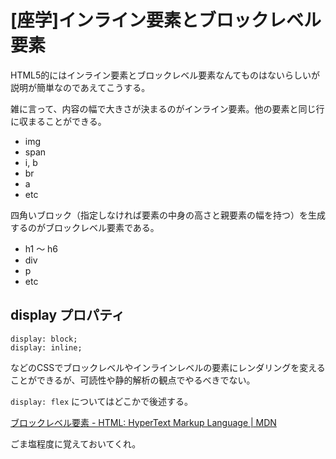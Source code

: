 

# [座学]インライン要素とブロックレベル要素
HTML5的にはインライン要素とブロックレベル要素なんてものはないらしいが説明が簡単なのであえてこうする。

雑に言って、内容の幅で大きさが決まるのがインライン要素。他の要素と同じ行に収まることができる。

- img
- span
- i, b
- br
- a
- etc

四角いブロック（指定しなければ要素の中身の高さと親要素の幅を持つ）を生成するのがブロックレベル要素である。

- h1 〜 h6
- div
- p
- etc

## display プロパティ
```
display: block;
display: inline;
```
などのCSSでブロックレベルやインラインレベルの要素にレンダリングを変えることができるが、可読性や静的解析の観点でやるべきでない。

`display: flex` についてはどこかで後述する。



[ブロックレベル要素 \- HTML: HyperText Markup Language \| MDN](https://developer.mozilla.org/ja/docs/Web/HTML/Block-level_elements)

ごま塩程度に覚えておいてくれ。